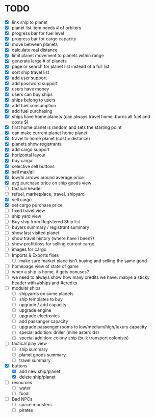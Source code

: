 # TODO

 - [x] link ship to planet
 - [x] planet list item needs # of orbiters
 - [x] progress bar for fuel level
 - [x] progress bar for cargo capacity
 - [x] move between planets
 - [x] calculate real distance
 - [x] limit planet movement to planets within range
 - [x] generate large # of planets
 - [x] page or search for planet list instead of a full list
 - [x] sort ship travel list
 - [x] add user support
  - [x] add password support
 - [x] users have money
 - [x] users can buy ships
 - [x] ships belong to users
 - [x] add fuel consumption
 - [x] add fuel purchasing
 - [x] ships have home planets (can always travel home, burns all fuel and costs $)
  - [x] first home planet is random and sets the starting point
  - [x] can make current planet home planet
  - [x] travel to home planet (cost = distance)
  - [x] planets show registrants
 - [x] add cargo support
  - [x] horizontal layout
 - [x] buy cargo
  - [x] selective sell buttons
  - [x] sell max/all
  - [x] low/hi arrows around average price
 - [x] avg purchase price on ship goods view
 - [ ] tactical header
  - [ ] refuel, marketplace, travel, shipyard
 - [x] sell cargo
 - [x] set cargo purchase price
 - [ ] fixed travel view
 - [ ] ship yard view
 - [ ] Buy ship from Registered Ship list
 - [ ] buyers summary / registrant summary 
 - [ ] show last visited planet
 - [ ] show travel history (where have I been?)
 - [ ] show profit/loss for selling current cargo
 - [ ] images for cargo
 - [ ] Imports & Exports fixes
   - [ ] make sure market place isn't buying and selling the same good
 - [ ] homepage view of state of game
 - [ ] when a ship is home, it gets bonuses?
 - [ ] we need to always show how many credits we have. mabye a sticky header with #ships and #credits
 - [ ] modular ships
   - [ ] shipyards on some planets
   - [ ] ship templates to buy
   - [ ] upgrade / add capacity
   - [ ] upgrade engine
   - [ ] upgrade electronics
   - [ ] add passanger capacity
   - [ ] upgrade passenger rooms to low/medium/high/luxury capacity
   - [ ] special addition: driller (mine asteroids)
   - [ ] special addition: colony ship (bulk transport colonists)
 - [ ] tactical play view
   - [ ] ship summary
   - [ ] planet goods summary
   - [ ] travel summary
 - [x] buttons
   - [x] add new ship/planet
   - [x] delete ship/planet
 - [ ] resources
   - [ ] water
   - [ ] food
 - [ ] Bad NPCs
   - [ ] space monsters
   - [ ] pirates